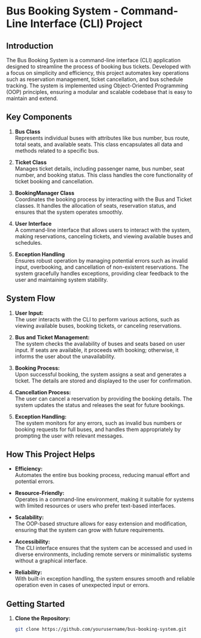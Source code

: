 # Bus Booking System - Command-Line Interface (CLI) Project

## Introduction

The Bus Booking System is a command-line interface (CLI) application designed to streamline the process of booking bus tickets. Developed with a focus on simplicity and efficiency, this project automates key operations such as reservation management, ticket cancellation, and bus schedule tracking. The system is implemented using Object-Oriented Programming (OOP) principles, ensuring a modular and scalable codebase that is easy to maintain and extend.

## Key Components

1. **Bus Class**  
   Represents individual buses with attributes like bus number, bus route, total seats, and available seats. This class encapsulates all data and methods related to a specific bus.

2. **Ticket Class**  
   Manages ticket details, including passenger name, bus number, seat number, and booking status. This class handles the core functionality of ticket booking and cancellation.

3. **BookingManager Class**  
   Coordinates the booking process by interacting with the Bus and Ticket classes. It handles the allocation of seats, reservation status, and ensures that the system operates smoothly.

4. **User Interface**  
   A command-line interface that allows users to interact with the system, making reservations, canceling tickets, and viewing available buses and schedules.

5. **Exception Handling**  
   Ensures robust operation by managing potential errors such as invalid input, overbooking, and cancellation of non-existent reservations. The system gracefully handles exceptions, providing clear feedback to the user and maintaining system stability.

## System Flow

1. **User Input:**  
   The user interacts with the CLI to perform various actions, such as viewing available buses, booking tickets, or canceling reservations.

2. **Bus and Ticket Management:**  
   The system checks the availability of buses and seats based on user input. If seats are available, it proceeds with booking; otherwise, it informs the user about the unavailability.

3. **Booking Process:**  
   Upon successful booking, the system assigns a seat and generates a ticket. The details are stored and displayed to the user for confirmation.

4. **Cancellation Process:**  
   The user can cancel a reservation by providing the booking details. The system updates the status and releases the seat for future bookings.

5. **Exception Handling:**  
   The system monitors for any errors, such as invalid bus numbers or booking requests for full buses, and handles them appropriately by prompting the user with relevant messages.

## How This Project Helps

- **Efficiency:**  
   Automates the entire bus booking process, reducing manual effort and potential errors.

- **Resource-Friendly:**  
   Operates in a command-line environment, making it suitable for systems with limited resources or users who prefer text-based interfaces.

- **Scalability:**  
   The OOP-based structure allows for easy extension and modification, ensuring that the system can grow with future requirements.

- **Accessibility:**  
   The CLI interface ensures that the system can be accessed and used in diverse environments, including remote servers or minimalistic systems without a graphical interface.

- **Reliability:**  
   With built-in exception handling, the system ensures smooth and reliable operation even in cases of unexpected input or errors.

## Getting Started

1. **Clone the Repository:**
   ```bash
   git clone https://github.com/yourusername/bus-booking-system.git
